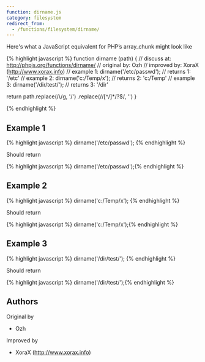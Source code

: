 ```yaml
---
function: dirname.js
category: filesystem
redirect_from:
  - /functions/filesystem/dirname/
---
```


<!-- WARNING! This file is auto generated by `npm run web:inject`, do not edit by hand -->

Here's what a JavaScript equivalent for PHP’s array_chunk might look like

{% highlight javascript %}
function dirname (path) {
  //  discuss at: http://phpjs.org/functions/dirname/
  // original by: Ozh
  // improved by: XoraX (http://www.xorax.info)
  //   example 1: dirname('/etc/passwd');
  //   returns 1: '/etc'
  //   example 2: dirname('c:/Temp/x');
  //   returns 2: 'c:/Temp'
  //   example 3: dirname('/dir/test/');
  //   returns 3: '/dir'

  return path.replace(/\\/g, '/')
    .replace(/\/[^\/]*\/?$/, '')
}

{% endhighlight %}

## Example 1

{% highlight javascript %}
dirname('/etc/passwd');
{% endhighlight %}

Should return

{% highlight javascript %}
dirname('/etc/passwd');{% endhighlight %}

## Example 2

{% highlight javascript %}
dirname('c:/Temp/x');
{% endhighlight %}

Should return

{% highlight javascript %}
dirname('c:/Temp/x');{% endhighlight %}

## Example 3

{% highlight javascript %}
dirname('/dir/test/');
{% endhighlight %}

Should return

{% highlight javascript %}
dirname('/dir/test/');{% endhighlight %}


## Authors


Original by

- Ozh


Improved by

- XoraX (http://www.xorax.info)

